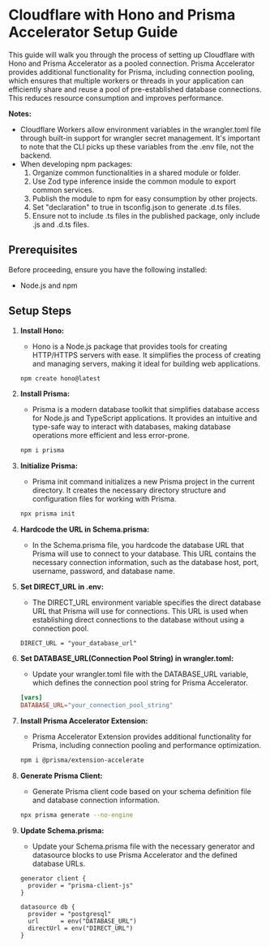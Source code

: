 # Cloudflare with Hono and Prisma Accelerator Setup Guide

This guide will walk you through the process of setting up Cloudflare with Hono and Prisma Accelerator as a pooled connection. Prisma Accelerator provides additional functionality for Prisma, including connection pooling, which ensures that multiple workers or threads in your application can efficiently share and reuse a pool of pre-established database connections. This reduces resource consumption and improves performance.

**Notes:**
- Cloudflare Workers allow environment variables in the wrangler.toml file through built-in support for wrangler secret management. It's important to note that the CLI picks up these variables from the .env file, not the backend.
- When developing npm packages:
  1. Organize common functionalities in a shared module or folder.
  2. Use Zod type inference inside the common module to export common services.
  3. Publish the module to npm for easy consumption by other projects.
  4. Set "declaration" to true in tsconfig.json to generate .d.ts files.
  5. Ensure not to include .ts files in the published package, only include .js and .d.ts files.

## Prerequisites


Before proceeding, ensure you have the following installed:

- Node.js and npm

## Setup Steps

1. **Install Hono:**
    - Hono is a Node.js package that provides tools for creating HTTP/HTTPS servers with ease. It simplifies the process of creating and managing servers, making it ideal for building web applications.
    ```bash
    npm create hono@latest
    ```

2. **Install Prisma:**
    - Prisma is a modern database toolkit that simplifies database access for Node.js and TypeScript applications. It provides an intuitive and type-safe way to interact with databases, making database operations more efficient and less error-prone.
    ```bash
    npm i prisma
    ```

3. **Initialize Prisma:**
    - Prisma init command initializes a new Prisma project in the current directory. It creates the necessary directory structure and configuration files for working with Prisma.
    ```bash
    npx prisma init
    ```

4. **Hardcode the URL in Schema.prisma:**
    - In the Schema.prisma file, you hardcode the database URL that Prisma will use to connect to your database. This URL contains the necessary connection information, such as the database host, port, username, password, and database name.

5. **Set DIRECT_URL in .env:**
    - The DIRECT_URL environment variable specifies the direct database URL that Prisma will use for connections. This URL is used when establishing direct connections to the database without using a connection pool.
    ```plaintext
    DIRECT_URL = "your_database_url"
    ```

6. **Set DATABASE_URL(Connection Pool String) in wrangler.toml:**
    - Update your wrangler.toml file with the DATABASE_URL variable, which defines the connection pool string for Prisma Accelerator.
    ```toml
    [vars]
    DATABASE_URL="your_connection_pool_string"
    ```

7. **Install Prisma Accelerator Extension:**
    - Prisma Accelerator Extension provides additional functionality for Prisma, including connection pooling and performance optimization.
    ```bash
    npm i @prisma/extension-accelerate
    ```

8. **Generate Prisma Client:**
    - Generate Prisma client code based on your schema definition file and database connection information.
    ```bash
    npx prisma generate --no-engine
    ```

9. **Update Schema.prisma:**
    - Update your Schema.prisma file with the necessary generator and datasource blocks to use Prisma Accelerator and the defined database URLs.
    ```prisma
    generator client {
      provider = "prisma-client-js"
    }

    datasource db {
      provider = "postgresql"
      url      = env("DATABASE_URL")
      directUrl = env("DIRECT_URL")
    }
    ```


